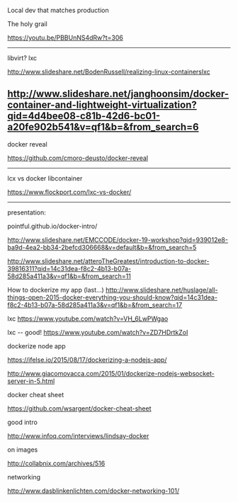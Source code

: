 Local dev that matches production

The holy grail

https://youtu.be/PBBUnNS4dRw?t=306

---

libvirt?
lxc

http://www.slideshare.net/BodenRussell/realizing-linux-containerslxc

http://www.slideshare.net/janghoonsim/docker-container-and-lightweight-virtualization?qid=4d4bee08-c81b-42d6-bc01-a20fe902b541&v=qf1&b=&from_search=6
----


docker reveal 

https://github.com/cmoro-deusto/docker-reveal

----

lcx vs docker libcontainer

https://www.flockport.com/lxc-vs-docker/

---

presentation:

pointful.github.io/docker-intro/

http://www.slideshare.net/EMCCODE/docker-19-workshop?qid=939012e8-ba9d-4ea2-bb34-2befcd306668&v=default&b=&from_search=5

http://www.slideshare.net/atteroTheGreatest/introduction-to-docker-39816311?qid=14c31dea-f8c2-4b13-b07a-58d285a411a3&v=qf1&b=&from_search=11


How to dockerize my app (last...)
http://www.slideshare.net/huslage/all-things-open-2015-docker-everything-you-should-know?qid=14c31dea-f8c2-4b13-b07a-58d285a411a3&v=qf1&b=&from_search=17

lxc
https://www.youtube.com/watch?v=VH_6LwPWgao

lxc -- good!
https://www.youtube.com/watch?v=ZD7HDrtkZoI


dockerize node app

https://ifelse.io/2015/08/17/dockerizing-a-nodejs-app/

http://www.giacomovacca.com/2015/01/dockerize-nodejs-websocket-server-in-5.html


docker cheat sheet

https://github.com/wsargent/docker-cheat-sheet

good intro

http://www.infoq.com/interviews/lindsay-docker

on images

http://collabnix.com/archives/516

networking

http://www.dasblinkenlichten.com/docker-networking-101/